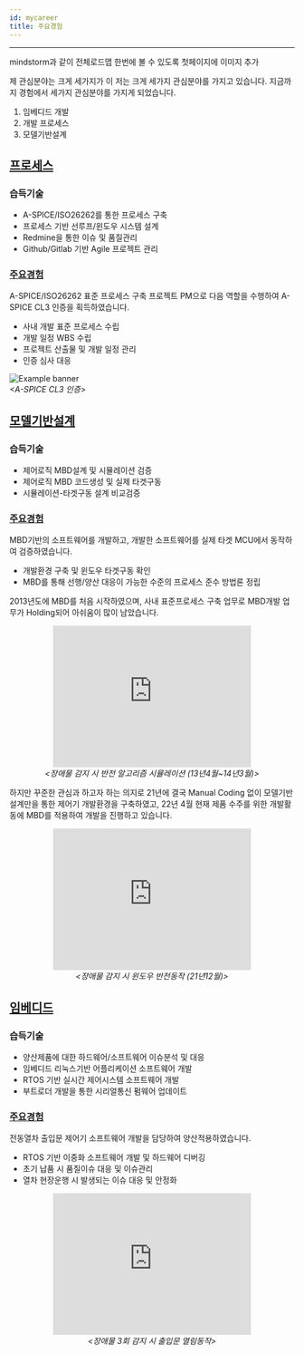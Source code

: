 ```yaml
---
id: mycareer
title: 주요경험
---
```

---

mindstorm과 같이 전체로드맵 한번에 볼 수 있도록 첫페이지에 이미지 추가

제 관심분야는 크게 세가지가 이
저는 크게 세가지 관심분야를 가지고 있습니다.
지금까지 경험에서 세가지 관심분야를 가지게 되었습니다.
1. 임베디드 개발
2. 개발 프로세스
3. 모델기반설계

## [프로세스](/docs/mycareer/myprocess)

### 습득기술

* A-SPICE/ISO26262를 통한 프로세스 구축
* 프로세스 기반 선루프/윈도우 시스템 설계
* Redmine을 통한 이슈 및 품질관리
* Github/Gitlab 기반 Agile 프로젝트 관리

### [주요경험](/docs/mycareer/myprocess#a-spice-cl3)

A-SPICE/ISO26262 표준 프로세스 구축 프로젝트 PM으로 다음 역할을 수행하여 A-SPICE CL3 인증을 획득하였습니다.

* 사내 개발 표준 프로세스 수립
* 개발 일정 WBS 수립
* 프로젝트 산출물 및 개발 일정 관리
* 인증 심사 대응

<p align="center">
	<div class="box" >
		<img
			src={require('/img/1_process/a_certification.png').default}
			alt="Example banner"
		/><br/><em>&lt;A-SPICE CL3 인증&gt;</em>
	</div>
</p>


## [모델기반설계](/docs/mycareer/mymbd)

### 습득기술

* 제어로직 MBD설계 및 시뮬레이션 검증
* 제어로직 MBD 코드생성 및 실제 타겟구동
* 시뮬레이션-타겟구동 설계 비교검증

### [주요경험](/docs/mycareer/mymbd#window-mbd선행)

MBD기반의 소프트웨어를 개발하고, 개발한 소프트웨어를 실제 타겟 MCU에서 동작하여 검증하였습니다.

* 개발환경 구축 및 윈도우 타겟구동 확인
* MBD를 통해 선행/양산 대응이 가능한 수준의 프로세스 준수 방법론 정립

2013년도에 MBD를 처음 시작하였으며, 사내 표준프로세스 구축 업무로 MBD개발 업무가 Holding되어 아쉬움이 많이 남았습니다.
<p align="center">
	<iframe 
		src="https://www.youtube.com/embed//JWzVYKv_Eac?rel=0"
		width="350" height="250"
		frameborder="0"
		allowfullscreen="true">
		이 브라우저는 iframe을 지원하지 않습니다.
	</iframe><br/><em>&lt;장애물 감지 시 반전 알고리즘 시뮬레이션 (13년4월~14년3월)&gt;</em>
</p>

하지만 꾸준한 관심과 하고자 하는 의지로 21년에 결국 Manual Coding 없이 모델기반설계만을 통한 제어기 개발환경을 구축하였고, 22년 4월 현재 제품 수주를 위한 개발활동에 MBD를 적용하여 개발을 진행하고 있습니다.

<p align="center">
	<iframe
		width="350" height="250"
		src="https://www.youtube.com/embed//eEmUgEgfH4k?rel=0"
		frameborder="0"
		allowfullscreen="true">
		이 브라우저는 iframe을 지원하지 않습니다.
	</iframe><br/><em>&lt;장애물 감지 시 윈도우 반전동작 (21년12월)&gt;</em>
</p>


## [임베디드](/docs/mycareer/myembedded)

### 습득기술

* 양산제품에 대한 하드웨어/소프트웨어 이슈분석 및 대응
* 임베디드 리눅스기반 어플리케이션 소프트웨어 개발
* RTOS 기반 실시간 제어시스템 소프트웨어 개발
* 부트로더 개발을 통한 시리얼통신 펌웨어 업데이트

### [주요경험](/docs/mycareer/myembedded#열차-출입문-제어기-양산sw-개발)

전동열차 출입문 제어기 소프트웨어 개발을 담당하여 양산적용하였습니다.

* RTOS 기반 이중화 소프트웨어 개발 및 하드웨어 디버깅
* 초기 납품 시 품질이슈 대응 및 이슈관리
* 열차 현장운행 시 발생되는 이슈 대응 및 안정화

<p align="center">
	<iframe
		width="350" height="250"
		src="https://www.youtube.com/embed/qYLRAw-hKN8?rel=0"
		frameborder="0"
		allowfullscreen="true">
		이 브라우저는 iframe을 지원하지 않습니다.
	</iframe><br/><em>&lt;장애물 3회 감지 시 출입문 열림동작&gt;</em>
</p>

